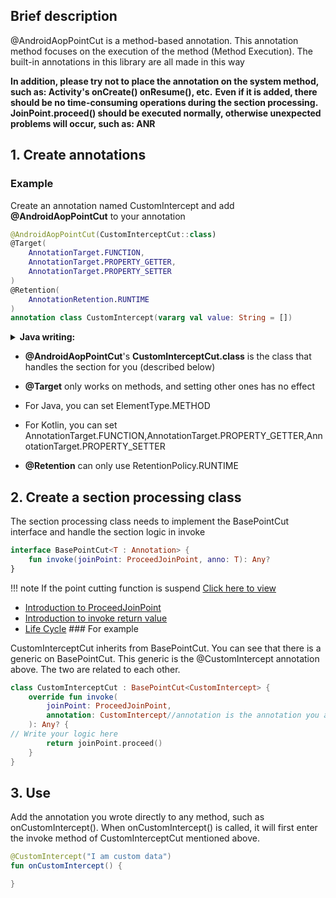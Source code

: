 ## Brief description

@AndroidAopPointCut is a method-based annotation. This annotation method focuses on the execution of the method (Method Execution). The built-in annotations in this library are all made in this way

**In addition, please try not to place the annotation on the system method, such as: Activity's onCreate() onResume(), etc.**
**Even if it is added, there should be no time-consuming operations during the section processing. JoinPoint.proceed() should be executed normally, otherwise unexpected problems will occur, such as: ANR**

## 1. Create annotations

### Example

Create an annotation named CustomIntercept and add **@AndroidAopPointCut** to your annotation

```kotlin
@AndroidAopPointCut(CustomInterceptCut::class)
@Target(
    AnnotationTarget.FUNCTION,
    AnnotationTarget.PROPERTY_GETTER,
    AnnotationTarget.PROPERTY_SETTER
)
@Retention(
    AnnotationRetention.RUNTIME
)
annotation class CustomIntercept(vararg val value: String = [])
```

<details>
<summary><strong>Java writing:</strong></summary>

```java

@AndroidAopPointCut(CustomInterceptCut.class)
@Target({ElementType.METHOD})
@Retention(RetentionPolicy.RUNTIME)
public @interface CustomIntercept {
    String[] value() default {};
}
```
</details>

- **@AndroidAopPointCut**'s **CustomInterceptCut.class** is the class that handles the section for you (described below)

- **@Target** only works on methods, and setting other ones has no effect
- For Java, you can set ElementType.METHOD
- For Kotlin, you can set AnnotationTarget.FUNCTION,AnnotationTarget.PROPERTY_GETTER,AnnotationTarget.PROPERTY_SETTER

- **@Retention** can only use RetentionPolicy.RUNTIME

## 2. Create a section processing class

The section processing class needs to implement the BasePointCut interface and handle the section logic in invoke

```kotlin
interface BasePointCut<T : Annotation> {
    fun invoke(joinPoint: ProceedJoinPoint, anno: T): Any?
}
```

!!! note
    If the point cutting function is suspend [Click here to view](/AndroidAOP/Suspend_cut/)

- [Introduction to ProceedJoinPoint](/AndroidAOP/ProceedJoinPoint/)
- [Introduction to invoke return value](https://flyjingfish.github.io/AndroidAOP/Pointcut_return/)
- [Life Cycle](https://flyjingfish.github.io/AndroidAOP/FAQ/#6-what-is-the-life-cycle-of-the-aspect-processing-class-of-the-matching-aspect-and-the-annotation-aspect) ### For example

CustomInterceptCut inherits from BasePointCut. You can see that there is a generic on BasePointCut. This generic is the @CustomIntercept annotation above. The two are related to each other.
```kotlin
class CustomInterceptCut : BasePointCut<CustomIntercept> {
    override fun invoke(
        joinPoint: ProceedJoinPoint,
        annotation: CustomIntercept//annotation is the annotation you added to the method
    ): Any? {
// Write your logic here
        return joinPoint.proceed()
    }
}
```
## 3. Use

Add the annotation you wrote directly to any method, such as onCustomIntercept(). When onCustomIntercept() is called, it will first enter the invoke method of CustomInterceptCut mentioned above.

```kotlin
@CustomIntercept("I am custom data")
fun onCustomIntercept() {

}

```